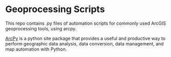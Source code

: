 # Geoprocessing Scripts

This repo contains .py files of automation scripts for commonly used ArcGIS geoprocessing tools, using arcpy.

[ArcPy](https://pro.arcgis.com/en/pro-app/latest/arcpy/get-started/what-is-arcpy-.htm) is a python site package that provides a useful and productive way to perform geographic data analysis, data conversion, data management, and map automation with Python.

